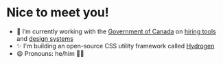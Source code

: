 <!--
**JoshBeveridge/joshbeveridge** is a ✨ _special_ ✨ repository because its `README.md` (this file) appears on your GitHub profile.

Here are some ideas to get you started:

- 🔭 I’m currently working on ...
- 🌱 I’m currently learning ...
- 👯 I’m looking to collaborate on ...
- 🤔 I’m looking for help with ...
- 💬 Ask me about ...
- 📫 How to reach me: ...
- 😄 Pronouns: ...
- ⚡ Fun fact: ...
-->

# Nice to meet you!

- 🔭 I’m currently working with the [Government of Canada](https://canada.ca/) on [hiring tools](https://github.com/GCTC-NTGC) and [design systems](https://github.com/cds-snc)
- ✨ I'm building an open-source CSS utility framework called [Hydrogen](https://hydrogen.design)
- 😄 Pronouns: he/him 🏳️‍🌈
